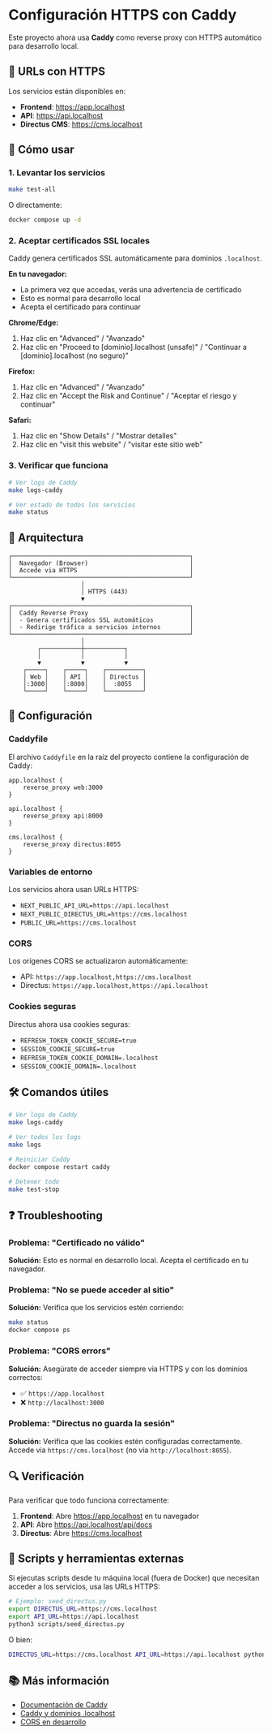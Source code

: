 # Configuración HTTPS con Caddy

Este proyecto ahora usa **Caddy** como reverse proxy con HTTPS automático para desarrollo local.

## 🔐 URLs con HTTPS

Los servicios están disponibles en:

- **Frontend**: https://app.localhost
- **API**: https://api.localhost
- **Directus CMS**: https://cms.localhost

## 🚀 Cómo usar

### 1. Levantar los servicios

```bash
make test-all
```

O directamente:

```bash
docker compose up -d
```

### 2. Aceptar certificados SSL locales

Caddy genera certificados SSL automáticamente para dominios `.localhost`. 

**En tu navegador:**
- La primera vez que accedas, verás una advertencia de certificado
- Esto es normal para desarrollo local
- Acepta el certificado para continuar

**Chrome/Edge:**
1. Haz clic en "Advanced" / "Avanzado"
2. Haz clic en "Proceed to [dominio].localhost (unsafe)" / "Continuar a [dominio].localhost (no seguro)"

**Firefox:**
1. Haz clic en "Advanced" / "Avanzado"
2. Haz clic en "Accept the Risk and Continue" / "Aceptar el riesgo y continuar"

**Safari:**
1. Haz clic en "Show Details" / "Mostrar detalles"
2. Haz clic en "visit this website" / "visitar este sitio web"

### 3. Verificar que funciona

```bash
# Ver logs de Caddy
make logs-caddy

# Ver estado de todos los servicios
make status
```

## 🔧 Arquitectura

```
┌─────────────────────────────────────────────────┐
│  Navegador (Browser)                            │
│  Accede via HTTPS                               │
└─────────────────────────────────────────────────┘
                    │
                    │ HTTPS (443)
                    ▼
┌─────────────────────────────────────────────────┐
│  Caddy Reverse Proxy                            │
│  - Genera certificados SSL automáticos          │
│  - Redirige tráfico a servicios internos        │
└─────────────────────────────────────────────────┘
                    │
        ┌───────────┼───────────┐
        │           │           │
        ▼           ▼           ▼
    ┌─────┐    ┌─────┐    ┌──────────┐
    │ Web │    │ API │    │ Directus │
    │:3000│    │:8000│    │  :8055   │
    └─────┘    └─────┘    └──────────┘
```

## 📝 Configuración

### Caddyfile

El archivo `Caddyfile` en la raíz del proyecto contiene la configuración de Caddy:

```caddy
app.localhost {
    reverse_proxy web:3000
}

api.localhost {
    reverse_proxy api:8000
}

cms.localhost {
    reverse_proxy directus:8055
}
```

### Variables de entorno

Los servicios ahora usan URLs HTTPS:

- `NEXT_PUBLIC_API_URL=https://api.localhost`
- `NEXT_PUBLIC_DIRECTUS_URL=https://cms.localhost`
- `PUBLIC_URL=https://cms.localhost`

### CORS

Los orígenes CORS se actualizaron automáticamente:

- API: `https://app.localhost,https://cms.localhost`
- Directus: `https://app.localhost,https://api.localhost`

### Cookies seguras

Directus ahora usa cookies seguras:

- `REFRESH_TOKEN_COOKIE_SECURE=true`
- `SESSION_COOKIE_SECURE=true`
- `REFRESH_TOKEN_COOKIE_DOMAIN=.localhost`
- `SESSION_COOKIE_DOMAIN=.localhost`

## 🛠️ Comandos útiles

```bash
# Ver logs de Caddy
make logs-caddy

# Ver todos los logs
make logs

# Reiniciar Caddy
docker compose restart caddy

# Detener todo
make test-stop
```

## ❓ Troubleshooting

### Problema: "Certificado no válido"

**Solución:** Esto es normal en desarrollo local. Acepta el certificado en tu navegador.

### Problema: "No se puede acceder al sitio"

**Solución:** Verifica que los servicios estén corriendo:

```bash
make status
docker compose ps
```

### Problema: "CORS errors"

**Solución:** Asegúrate de acceder siempre via HTTPS y con los dominios correctos:
- ✅ `https://app.localhost`
- ❌ `http://localhost:3000`

### Problema: "Directus no guarda la sesión"

**Solución:** Verifica que las cookies estén configuradas correctamente. Accede via `https://cms.localhost` (no via `http://localhost:8055`).

## 🔍 Verificación

Para verificar que todo funciona correctamente:

1. **Frontend**: Abre https://app.localhost en tu navegador
2. **API**: Abre https://api.localhost/api/docs
3. **Directus**: Abre https://cms.localhost

## 🔄 Scripts y herramientas externas

Si ejecutas scripts desde tu máquina local (fuera de Docker) que necesitan acceder a los servicios, usa las URLs HTTPS:

```bash
# Ejemplo: seed_directus.py
export DIRECTUS_URL=https://cms.localhost
export API_URL=https://api.localhost
python3 scripts/seed_directus.py
```

O bien:

```bash
DIRECTUS_URL=https://cms.localhost API_URL=https://api.localhost python3 scripts/seed_directus.py
```

## 📚 Más información

- [Documentación de Caddy](https://caddyserver.com/docs/)
- [Caddy y dominios .localhost](https://caddyserver.com/docs/automatic-https#local-https)
- [CORS en desarrollo](https://developer.mozilla.org/en-US/docs/Web/HTTP/CORS)
